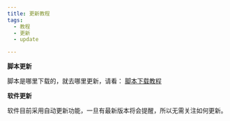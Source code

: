 ```yaml
---
title: 更新教程
tags: 
  - 教程
  - 更新
  - update

---
```

 
 
**脚本更新**

脚本是哪里下载的，就去哪里更新，请看： [脚本下载教程](/docs/资源下载/script-downloads.md)

**软件更新**

软件目前采用自动更新功能，一旦有最新版本将会提醒，所以无需关注如何更新。